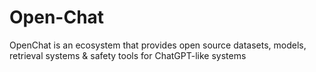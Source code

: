 # Open-Chat
OpenChat is an ecosystem that provides open source datasets, models, retrieval systems &amp; safety tools for ChatGPT-like systems
